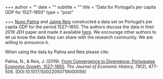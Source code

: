 +++
author = ""
date = ""
subtitle = ""
title = "Data for Portugal’s per capita GDP for 1527–1850"
type = "post"

+++
[Nuno Palma](https://sites.google.com/site/npgpalma/home) and [Jaime Reis](https://www.ics.ulisboa.pt/en/pessoa/jaime-reis) constructed a data set on Portugal’s per capita GDP for the period 1527–1850. The authors discuss the data in their 2019 JEH paper and made it available [here](https://drive.google.com/open?id=17M1nrjx-6B7fIMJGNTJ6tle6TtWNkLA7). We encourage other authors to let us know the data they can share with the research community. We are willing to announce it.

When using the data by Palma and Reis please cite:

Palma, N., & Reis, J. (2019). [From Convergence to Divergence: Portuguese Economic Growth, 1527–1850](https://doi.org/10.1017/S0022050719000056). _The Journal of Economic History,_ _79_(2), 477-506. (DOI:10.1017/S0022050719000056)